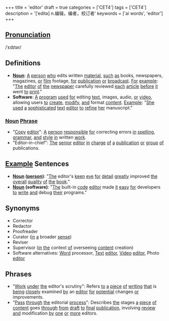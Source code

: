 +++
title = 'editor'
draft = true
categories = ['CET4']
tags = ['CET4']
description = '[ˈeditə] n.编辑，编者，校订者'
keywords = ['ai words', 'editor']
+++

## [Pronunciation](/en/post/pronunciation/)
/ˈɛdɪtər/

## Definitions
- **[Noun](/en/post/noun/)**: [A](/en/post/a/) [person](/en/post/person/) [who](/en/post/who/) edits written [material](/en/post/material/), [such](/en/post/such/) [as](/en/post/as/) books, newspapers, magazines, [or](/en/post/or/) [film](/en/post/film/) footage, [for](/en/post/for/) [publication](/en/post/publication/) [or](/en/post/or/) [broadcast](/en/post/broadcast/). [For](/en/post/for/) [example](/en/post/example/): "[The](/en/post/the/) [editor](/en/post/editor/) [of](/en/post/of/) [the](/en/post/the/) [newspaper](/en/post/newspaper/) carefully reviewed [each](/en/post/each/) [article](/en/post/article/) [before](/en/post/before/) [it](/en/post/it/) went [to](/en/post/to/) [print](/en/post/print/)."
- **Software**: [A](/en/post/a/) [program](/en/post/program/) [used](/en/post/used/) [for](/en/post/for/) editing [text](/en/post/text/), images, audio, [or](/en/post/or/) [video](/en/post/video/), allowing users [to](/en/post/to/) [create](/en/post/create/), [modify](/en/post/modify/), [and](/en/post/and/) format [content](/en/post/content/). [Example](/en/post/example/): "[She](/en/post/she/) [used](/en/post/used/) [a](/en/post/a/) [sophisticated](/en/post/sophisticated/) [text](/en/post/text/) [editor](/en/post/editor/) [to](/en/post/to/) [refine](/en/post/refine/) [her](/en/post/her/) manuscript."

### [Noun](/en/post/noun/) [Phrase](/en/post/phrase/)
- "[Copy](/en/post/copy/) [editor](/en/post/editor/)": [A](/en/post/a/) [person](/en/post/person/) [responsible](/en/post/responsible/) [for](/en/post/for/) correcting errors [in](/en/post/in/) [spelling](/en/post/spelling/), [grammar](/en/post/grammar/), [and](/en/post/and/) [style](/en/post/style/) [in](/en/post/in/) written [work](/en/post/work/).
- "Editor-in-chief": [The](/en/post/the/) [senior](/en/post/senior/) [editor](/en/post/editor/) [in](/en/post/in/) [charge](/en/post/charge/) [of](/en/post/of/) [a](/en/post/a/) [publication](/en/post/publication/) [or](/en/post/or/) [group](/en/post/group/) [of](/en/post/of/) publications.

## [Example](/en/post/example/) Sentences
- **[Noun](/en/post/noun/) ([person](/en/post/person/))**: "[The](/en/post/the/) editor's [keen](/en/post/keen/) [eye](/en/post/eye/) [for](/en/post/for/) [detail](/en/post/detail/) [greatly](/en/post/greatly/) improved [the](/en/post/the/) [overall](/en/post/overall/) [quality](/en/post/quality/) [of](/en/post/of/) [the](/en/post/the/) [book](/en/post/book/)."
- **[Noun](/en/post/noun/) (software)**: "[The](/en/post/the/) built-in [code](/en/post/code/) [editor](/en/post/editor/) made [it](/en/post/it/) [easy](/en/post/easy/) [for](/en/post/for/) developers [to](/en/post/to/) [write](/en/post/write/) [and](/en/post/and/) debug [their](/en/post/their/) programs."

## Synonyms
- Corrector
- Redactor
- Proofreader
- Curator ([in](/en/post/in/) [a](/en/post/a/) broader [sense](/en/post/sense/))
- Reviser
- Supervisor ([in](/en/post/in/) [the](/en/post/the/) context [of](/en/post/of/) overseeing [content](/en/post/content/) creation)  
- Software alternatives: [Word](/en/post/word/) processor, [Text](/en/post/text/) [editor](/en/post/editor/), [Video](/en/post/video/) [editor](/en/post/editor/), Photo [editor](/en/post/editor/)

## Phrases
- "[Work](/en/post/work/) [under](/en/post/under/) [the](/en/post/the/) editor's scrutiny": Refers [to](/en/post/to/) [a](/en/post/a/) [piece](/en/post/piece/) [of](/en/post/of/) [writing](/en/post/writing/) [that](/en/post/that/) is [being](/en/post/being/) [closely](/en/post/closely/) examined [by](/en/post/by/) an [editor](/en/post/editor/) [for](/en/post/for/) [potential](/en/post/potential/) changes [or](/en/post/or/) improvements.
- "[Pass](/en/post/pass/) [through](/en/post/through/) [the](/en/post/the/) editorial [process](/en/post/process/)": Describes [the](/en/post/the/) stages [a](/en/post/a/) [piece](/en/post/piece/) [of](/en/post/of/) [content](/en/post/content/) goes [through](/en/post/through/) [from](/en/post/from/) [draft](/en/post/draft/) [to](/en/post/to/) [final](/en/post/final/) [publication](/en/post/publication/), involving [review](/en/post/review/) [and](/en/post/and/) modification [by](/en/post/by/) [one](/en/post/one/) [or](/en/post/or/) [more](/en/post/more/) editors.
